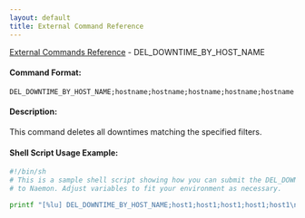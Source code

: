 ```yaml
---
layout: default
title: External Command Reference
---
```


<!--
************************************************
* AUTO GENERATED PAGE - USE ./update SCRIPT
************************************************
-->

<span class="glyphicon glyphicon-arrow-up"></span><a href="index.html"> External Commands Reference</a> - DEL_DOWNTIME_BY_HOST_NAME<br>


#### Command Format:

`DEL_DOWNTIME_BY_HOST_NAME;hostname;hostname;hostname;hostname;hostname`

#### Description:

This command deletes all downtimes matching the specified filters.

#### Shell Script Usage Example:

```sh
#!/bin/sh
# This is a sample shell script showing how you can submit the DEL_DOWNTIME_BY_HOST_NAME command
# to Naemon. Adjust variables to fit your environment as necessary.

printf "[%lu] DEL_DOWNTIME_BY_HOST_NAME;host1;host1;host1;host1;host1\n" `date +%s` > /var/lib/naemon/naemon.cmd
```



